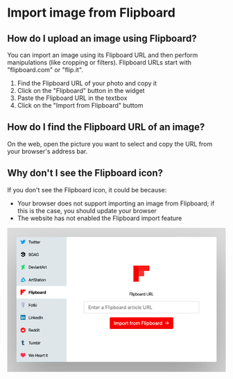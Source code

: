 # Import image from Flipboard

## How do I upload an image using Flipboard?

You can import an image using its Flipboard URL and then perform manipulations (like cropping or filters). Flipboard URLs start with "flipboard.com" or "flip.it".

1. Find the Flipboard URL of your photo and copy it
2. Click on the "Flipboard" button in the widget
3. Paste the Flipboard URL in the textbox
4. Click on the "Import from Flipboard" buttom

## How do I find the Flipboard URL of an image?

On the web, open the picture you want to select and copy the URL from your browser's address bar.

## Why don't I see the Flipboard icon?

If you don't see the Flipboard icon, it could be because:

- Your browser does not support importing an image from Flipboard; if this is the case, you should update your browser
- The website has not enabled the Flipboard import feature

![Screenshot of the Flipboard service](/assets/screenshots/flipboard.png)
